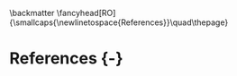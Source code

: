 \backmatter
\fancyhead[RO]{\smallcaps{\newlinetospace{References}}\quad\thepage}


# References {-}

